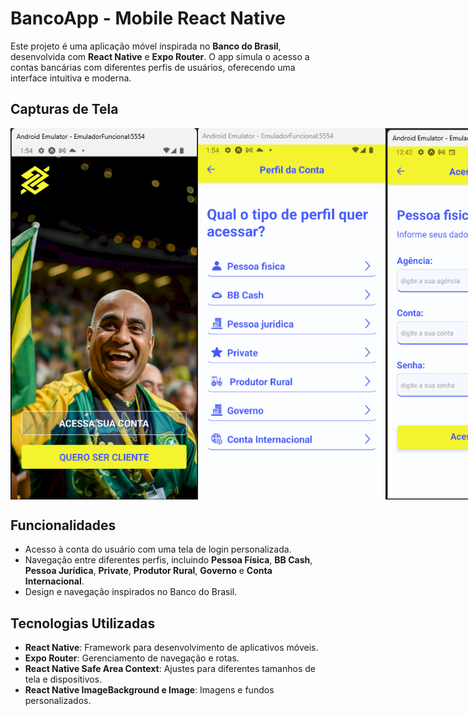 # BancoApp - Mobile React Native

Este projeto é uma aplicação móvel inspirada no **Banco do Brasil**, desenvolvida com **React Native** e **Expo Router**. O app simula o acesso a contas bancárias com diferentes perfis de usuários, oferecendo uma interface intuitiva e moderna.

## Capturas de Tela

<div style="display: flex; justify-content: space-around;">

  <img src="bancoDoBrasil/assets/screenshotTela1.png" alt="Tela Inicial" width="300" />
  <img src="bancoDoBrasil/assets/screenshotTela2.png" alt="Página de Perfis" width="300" />
  <img src="bancoDoBrasil/assets/screenshotTela3.png" alt="Tela de Login" width="300" />

</div>



## Funcionalidades

- Acesso à conta do usuário com uma tela de login personalizada.
- Navegação entre diferentes perfis, incluindo **Pessoa Física**, **BB Cash**, **Pessoa Jurídica**, **Private**, **Produtor Rural**, **Governo** e **Conta Internacional**.
- Design e navegação inspirados no Banco do Brasil.

## Tecnologias Utilizadas

- **React Native**: Framework para desenvolvimento de aplicativos móveis.
- **Expo Router**: Gerenciamento de navegação e rotas.
- **React Native Safe Area Context**: Ajustes para diferentes tamanhos de tela e dispositivos.
- **React Native ImageBackground e Image**: Imagens e fundos personalizados.

